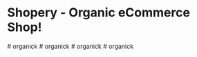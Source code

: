 # Shopery - Organic eCommerce Shop!
#   o r g a n i c k  
 #   o r g a n i c k  
 #   o r g a n i c k  
 #   o r g a n i c k  
 